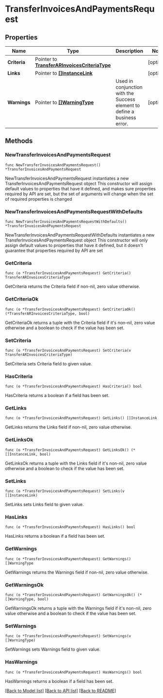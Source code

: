 # TransferInvoicesAndPaymentsRequest

## Properties

Name | Type | Description | Notes
------------ | ------------- | ------------- | -------------
**Criteria** | Pointer to [**TransferARInvoicesCriteriaType**](TransferARInvoicesCriteriaType.md) |  | [optional] 
**Links** | Pointer to [**[]InstanceLink**](InstanceLink.md) |  | [optional] 
**Warnings** | Pointer to [**[]WarningType**](WarningType.md) | Used in conjunction with the Success element to define a business error. | [optional] 

## Methods

### NewTransferInvoicesAndPaymentsRequest

`func NewTransferInvoicesAndPaymentsRequest() *TransferInvoicesAndPaymentsRequest`

NewTransferInvoicesAndPaymentsRequest instantiates a new TransferInvoicesAndPaymentsRequest object
This constructor will assign default values to properties that have it defined,
and makes sure properties required by API are set, but the set of arguments
will change when the set of required properties is changed

### NewTransferInvoicesAndPaymentsRequestWithDefaults

`func NewTransferInvoicesAndPaymentsRequestWithDefaults() *TransferInvoicesAndPaymentsRequest`

NewTransferInvoicesAndPaymentsRequestWithDefaults instantiates a new TransferInvoicesAndPaymentsRequest object
This constructor will only assign default values to properties that have it defined,
but it doesn't guarantee that properties required by API are set

### GetCriteria

`func (o *TransferInvoicesAndPaymentsRequest) GetCriteria() TransferARInvoicesCriteriaType`

GetCriteria returns the Criteria field if non-nil, zero value otherwise.

### GetCriteriaOk

`func (o *TransferInvoicesAndPaymentsRequest) GetCriteriaOk() (*TransferARInvoicesCriteriaType, bool)`

GetCriteriaOk returns a tuple with the Criteria field if it's non-nil, zero value otherwise
and a boolean to check if the value has been set.

### SetCriteria

`func (o *TransferInvoicesAndPaymentsRequest) SetCriteria(v TransferARInvoicesCriteriaType)`

SetCriteria sets Criteria field to given value.

### HasCriteria

`func (o *TransferInvoicesAndPaymentsRequest) HasCriteria() bool`

HasCriteria returns a boolean if a field has been set.

### GetLinks

`func (o *TransferInvoicesAndPaymentsRequest) GetLinks() []InstanceLink`

GetLinks returns the Links field if non-nil, zero value otherwise.

### GetLinksOk

`func (o *TransferInvoicesAndPaymentsRequest) GetLinksOk() (*[]InstanceLink, bool)`

GetLinksOk returns a tuple with the Links field if it's non-nil, zero value otherwise
and a boolean to check if the value has been set.

### SetLinks

`func (o *TransferInvoicesAndPaymentsRequest) SetLinks(v []InstanceLink)`

SetLinks sets Links field to given value.

### HasLinks

`func (o *TransferInvoicesAndPaymentsRequest) HasLinks() bool`

HasLinks returns a boolean if a field has been set.

### GetWarnings

`func (o *TransferInvoicesAndPaymentsRequest) GetWarnings() []WarningType`

GetWarnings returns the Warnings field if non-nil, zero value otherwise.

### GetWarningsOk

`func (o *TransferInvoicesAndPaymentsRequest) GetWarningsOk() (*[]WarningType, bool)`

GetWarningsOk returns a tuple with the Warnings field if it's non-nil, zero value otherwise
and a boolean to check if the value has been set.

### SetWarnings

`func (o *TransferInvoicesAndPaymentsRequest) SetWarnings(v []WarningType)`

SetWarnings sets Warnings field to given value.

### HasWarnings

`func (o *TransferInvoicesAndPaymentsRequest) HasWarnings() bool`

HasWarnings returns a boolean if a field has been set.


[[Back to Model list]](../README.md#documentation-for-models) [[Back to API list]](../README.md#documentation-for-api-endpoints) [[Back to README]](../README.md)


